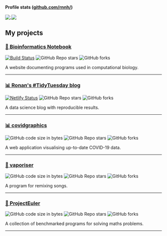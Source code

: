 **Profile stats ([github.com/rnnh/](https://github.com/rnnh))**

<a href="https://github-readme-stats.vercel.app/api?username=rnnh&count_private=true&show_icons=true&hide_border=true&include_all_commits=true&hide=issues&hide_rank=true&custom_title=Ronan%27s%20GitHub%20stats">
  <img align="center" src="https://github-readme-stats.vercel.app/api?username=rnnh&count_private=true&show_icons=true&hide_border=true&include_all_commits=true&hide=issues&hide_rank=true&custom_title=Ronan%27s%20GitHub%20stats" />
</a>
<a href="https://github-readme-stats.vercel.app/api/top-langs/?username=rnnh&hide=html,javascript,css&layout=compact&hide_border=true">
  <img align="center" src="https://github-readme-stats.vercel.app/api/top-langs/?username=rnnh&hide=html,javascript,css&layout=compact&hide_border=true" />
</a>

## My projects

### [🔬 Bioinformatics Notebook](https://rnnh.github.io/bioinfo-notebook/)

[![Build Status](https://travis-ci.com/rnnh/bioinfo-notebook.svg?branch=master)](https://travis-ci.com/rnnh/bioinfo-notebook)
![GitHub Repo stars](https://img.shields.io/github/stars/rnnh/bioinfo-notebook?style=social)
![GitHub forks](https://img.shields.io/github/forks/rnnh/bioinfo-notebook?style=social)

A website documenting programs used in computational biology.

-----

### [📊 Ronan's #TidyTuesday blog](https://tidytuesday.netlify.app/)

[![Netlify Status](https://api.netlify.com/api/v1/badges/f8211364-bd13-41ac-97b2-e9ed92e9c615/deploy-status)](https://app.netlify.com/sites/tidytuesday/deploys)
![GitHub Repo stars](https://img.shields.io/github/stars/rnnh/TidyTuesday?style=social)
![GitHub forks](https://img.shields.io/github/forks/rnnh/TidyTuesday?style=social)

A data science blog with reproducible results.

-----

### [📊 covidgraphics](https://rnnh.shinyapps.io/covidgraphics/)

![GitHub code size in bytes](https://img.shields.io/github/languages/code-size/rnnh/covidgraphics)
![GitHub Repo stars](https://img.shields.io/github/stars/rnnh/covidgraphics?style=social)
![GitHub forks](https://img.shields.io/github/forks/rnnh/covidgraphics?style=social)

A web application visualising up-to-date COVID-19 data.

-----

### [🎵 vaporiser](https://github.com/rnnh/vaporiser)

![GitHub code size in bytes](https://img.shields.io/github/languages/code-size/rnnh/vaporiser)
![GitHub Repo stars](https://img.shields.io/github/stars/rnnh/vaporiser?style=social)
![GitHub forks](https://img.shields.io/github/forks/rnnh/vaporiser?style=social)

A program for remixing songs.

-----

### [🧮 ProjectEuler](https://github.com/rnnh/ProjectEuler)

![GitHub code size in bytes](https://img.shields.io/github/languages/code-size/rnnh/ProjectEuler)
![GitHub Repo stars](https://img.shields.io/github/stars/rnnh/ProjectEuler?style=social)
![GitHub forks](https://img.shields.io/github/forks/rnnh/ProjectEuler?style=social)

A collection of benchmarked programs for solving maths problems.

-----

